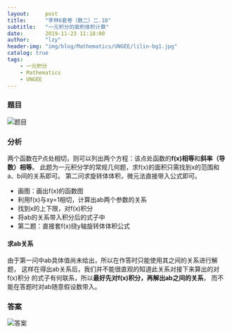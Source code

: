 ```yaml
---
layout:     post
title:      "李林6套卷（数二）二.18"
subtitle:   "一元积分的面积体积计算"
date:       2019-11-23 11:18:00
author:     "lzy"
header-img: "img/blog/Mathematics/UNGEE/lilin-bg1.jpg"
catalog: true
tags:
    - 一元积分
    - Mathematics
    - UNGEE
---
```


### 题目
![题目](https://lzy-lvjerry.github.io/img/blog/Mathematics/UNGEE/2019-11-23-lilin1.2.18q.jpg)

### 分析
两个函数在P点处相切，则可以列出两个方程：该点处函数的**f(x)相等**和**斜率（导数）相等**。
此题为一元积分学的常规几何题，求f(x)的面积只需找到x的范围和a、b间的关系即可。
第二问求旋转体体积，微元法直接带入公式即可。
+ 画图：画出f(x)的函数图
+ 利用f(x)与xy=1相切，计算出ab两个参数的关系
+ 找到x的上下限，对f(x)积分
+ 将ab的关系带入积分后的式子中
+ 第二题：直接套f(x)绕y轴旋转体体积公式
#### 求ab关系
由于第一问中ab具体值尚未给出，所以在作答时只能使用其之间的关系进行解题，
这样在得出ab关系后，我们并不能很直观的知道此关系对接下来算出的对f(x)积分
的式子有何联系，所以**最好先对f(x)积分，再解出ab之间的关系**，
而不能在答题时对ab随意假设数带入。
### 答案
![答案](https://lzy-lvjerry.github.io/img/blog/Mathematics/UNGEE/2019-11-23-lilin1.2.18a.jpg)
